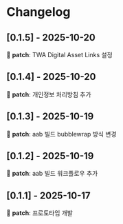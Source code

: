 # Changelog

## [0.1.5] - 2025-10-20

🐛 **patch**: TWA Digital Asset Links 설정

## [0.1.4] - 2025-10-20

🐛 **patch**: 개인정보 처리방침 추가

## [0.1.3] - 2025-10-19

🐛 **patch**: aab 빌드 bubblewrap 방식 변경

## [0.1.2] - 2025-10-19

🐛 **patch**: aab 빌드 워크플로우 추가

## [0.1.1] - 2025-10-17

🐛 **patch**: 프로토타입 개발

